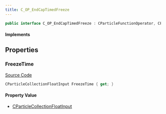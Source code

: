 ```yaml
---
title: C_OP_EndCapTimedFreeze
---
```


```csharp
public interface C_OP_EndCapTimedFreeze : CParticleFunctionOperator, CParticleFunction, ISchemaClass<CParticleFunction>, ISchemaClass<CParticleFunctionOperator>, ISchemaClass<C_OP_EndCapTimedFreeze>, ISchemaField, ISchemaClass, INativeHandle
```

#### Implements

## Properties

### FreezeTime

[Source Code](https://github.com/swiftly-solution/swiftlys2/blob/beta/managed/src/SwiftlyS2.Generated/Schemas/Interfaces/C_OP_EndCapTimedFreeze.cs#L16)

```csharp
CParticleCollectionFloatInput FreezeTime { get; }
```

#### Property Value

- [CParticleCollectionFloatInput](/docs/api/shared/schemadefinitions/cparticlecollectionfloatinput)

